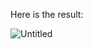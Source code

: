Here is the result:




![Untitled](https://github.com/user-attachments/assets/43b6c4fe-450e-4551-b195-c1d2591f039c)
